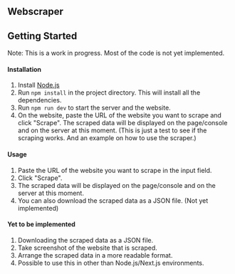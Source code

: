 ## Webscraper
    
## Getting Started
Note: This is a work in progress. Most of the code is not yet implemented.
#### Installation
1. Install [Node.js](https://nodejs.org/en/download/)
2. Run `npm install` in the project directory. This will install all the dependencies.
3. Run `npm run dev` to start the server and the website.
4. On the website, paste the URL of the website you want to scrape and click "Scrape". The scraped data will be displayed on the page/console and on the server at this moment. (This is just a test to see if the scraping works. And an example on how to use the scraper.)
   
#### Usage
    
1. Paste the URL of the website you want to scrape in the input field.
2. Click "Scrape".
3. The scraped data will be displayed on the page/console and on the server at this moment. 
4. You can also download the scraped data as a JSON file. (Not yet implemented)

#### Yet to be implemented
1. Downloading the scraped data as a JSON file.
2. Take screenshot of the website that is scraped.
3. Arrange the scraped data in a more readable format.
4. Possible to use this in other than Node.js/Next.js environments.

